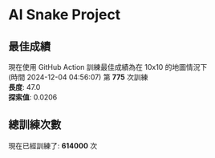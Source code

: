 
# AI Snake Project

## **最佳成績**

















現在使用 GitHub Action 訓練最佳成績為在 10x10 的地圖情況下  
(時間 2024-12-04 04:56:07) 第 **775** 次訓練  
**長度**: 47.0  
**探索值**: 0.0206



































## 總訓練次數
現在已經訓練了: **614000** 次
